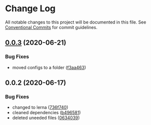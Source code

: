 # Change Log

All notable changes to this project will be documented in this file.
See [Conventional Commits](https://conventionalcommits.org) for commit guidelines.

## [0.0.3](https://github.com/LukeShay/route-rating-web/compare/@routerating/web@0.0.2...@routerating/web@0.0.3) (2020-06-21)


### Bug Fixes

* moved configs to a folder ([f3aa463](https://github.com/LukeShay/route-rating-web/commit/f3aa463eb5dd1d759a1f604c47ce713e2cffaa37))





## 0.0.2 (2020-06-17)


### Bug Fixes

* changed to lerna ([736f740](https://github.com/LukeShay/route-rating-web/commit/736f7408efbedf382201b9412229824e5a28b3fc))
* cleaned dependencies ([b496581](https://github.com/LukeShay/route-rating-web/commit/b496581ce41c34b984783f4e7dc9313f914a10c6))
* deleted uneeded files ([0634039](https://github.com/LukeShay/route-rating-web/commit/063403916f8b390e5f0818c9c2ba18ceeaee854b))
